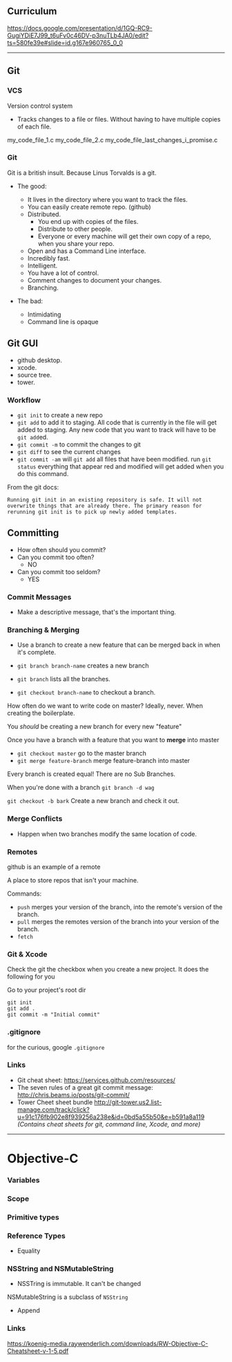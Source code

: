 ## Curriculum

https://docs.google.com/presentation/d/1GQ-RC9-GugiYDiE7J99_t6uFv0c46DV-p3nuTLb4JA0/edit?ts=580fe39e#slide=id.g167e960765_0_0

---

## Git

### VCS

Version control system

- Tracks changes to a file or files. Without having to have multiple copies of each file. 

my_code_file_1.c
my_code_file_2.c
my_code_file_last_changes_i_promise.c


### Git

Git is a british insult. 
Because Linus Torvalds is a git.

- The good:
  - It lives in the directory where you want to track the files.
  - You can easily create remote repo. (github)
  - Distributed. 
    - You end up with copies of the files. 
    - Distribute to other people.
    - Everyone or every machine will get their own copy of a repo, when you share your repo. 
  - Open and has a Command Line interface. 
  - Incredibly fast.
  - Intelligent.
  - You have a lot of control.
  - Comment changes to document your changes.
  - Branching.

- The bad:
  - Intimidating 
  - Command line is opaque


## Git GUI

* github desktop.
* xcode. 
* source tree. 
* tower.

### Workflow

* `git init` to create a new repo
* `git add` to add it to staging. All code that is currently in the file will get added to staging. Any new code that you want to track will have to be `git add`ed.
* `git commit -m` to commit the changes to git
* `git diff` to see the current changes
* `git commit -am` will `git add` all files that have been modified. run `git status` everything that appear red and modified will get added when you do this command.


From the git docs:

```
Running git init in an existing repository is safe. It will not overwrite things that are already there. The primary reason for rerunning git init is to pick up newly added templates.
```

## Committing

- How often should you commit?
- Can you commit too often?
  - NO
- Can you commit too seldom?
  - YES

### Commit Messages

- Make a descriptive message, that's the important thing.

### Branching & Merging

- Use a branch to create a new feature that can be merged back in when it's complete.

- `git branch branch-name` creates a new branch
- `git branch` lists all the branches.
- `git checkout branch-name` to checkout a branch.

How often do we want to write code on master?
  Ideally, never. When creating the boilerplate. 

You _should_ be creating a new branch for every new "feature"

Once you have a branch with a feature that you want to **merge** into master

- `git checkout master` go to the master branch
- `git merge feature-branch` merge feature-branch into master


Every branch is created equal! There are no Sub Branches.

When you're done with a branch `git branch -d wag` 

`git checkout -b bark` Create a new branch and check it out.

### Merge Conflicts

* Happen when two branches modify the same location of code.

### Remotes

github is an example of a remote

A place to store repos that isn't your machine. 

Commands:
- `push` merges your version of the branch, into the remote's version of the branch.
- `pull` merges the remotes version of the branch into your version of the branch.
- `fetch`

### Git & Xcode

Check the git the checkbox when you create a new project. It does the following for you

Go to your project's root dir

```
git init
git add .
git commit -m "Initial commit"
```

### .gitignore

for the curious, google `.gitignore`

### Links

* Git cheat sheet: <https://services.github.com/resources/>
* The seven rules of a great git commit message: <http://chris.beams.io/posts/git-commit/>
* Tower Cheet sheet bundle <http://git-tower.us2.list-manage.com/track/click?u=91c176fb902e8f939256a238e&id=0bd5a55b50&e=b591a8a119> *(Contains cheat sheets for git, command line, Xcode, and more)*

---

# Objective-C

### Variables

### Scope

### Primitive types

### Reference Types

* Equality

### NSString and NSMutableString

* NSSTring is immutable. It can't be changed


NSMutableString is a subclass of `NSString`

* Append

### Links

https://koenig-media.raywenderlich.com/downloads/RW-Objective-C-Cheatsheet-v-1-5.pdf